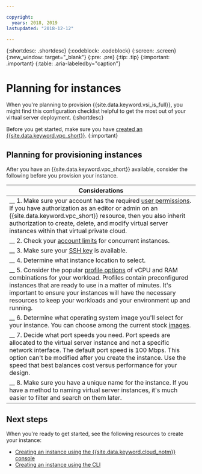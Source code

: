 ```yaml
---

copyright:
  years: 2018, 2019
lastupdated: "2018-12-12"

---
```


{:shortdesc: .shortdesc}
{:codeblock: .codeblock}
{:screen: .screen}
{:new_window: target="_blank"}
{:pre: .pre}
{:tip: .tip}
{:important: .important}
{:table: .aria-labeledby="caption"}

# Planning for instances

When you're planning to provision {{site.data.keyword.vsi_is_full}}, you might find this configuration checklist helpful to get the most out of your virtual server deployment.
{:shortdesc}

Before you get started, make sure you have [created an {{site.data.keyword.vpc_short}}](/docs/infrastructure/vpc/getting-started.html).
{:important}

## Planning for provisioning instances 
After you have an {{site.data.keyword.vpc_short}} available, consider the following before you provision your instance.

|        Considerations|
|-------------------|
|__ 1. Make sure your account has the required [user permissions](/docs/infrastructure/vpc/vpc-vsi-permissions.html). If you have authorization as an editor or admin on an {{site.data.keyword.vpc_short}} resource, then you also inherit authorization to create, delete, and modify virtual server instances within that virtual private cloud.|
|__ 2. Check your [account limits](/docs/vsi-is/vsi_is_faq.html#concurrent) for concurrent instances. |
|__ 3. Make sure your [SSH key](/docs/vsi-is/vsi_is_ssh_keys_about.html) is available.
|__ 4. Determine what instance location to select.|
|__ 5. Consider the popular [profile options](/docs/vsi-is/vsi_is_profiles.html) of vCPU and RAM combinations for your workload. Profiles contain preconfigured instances that are ready to use in a matter of minutes. It's important to ensure your instances will have the necessary resources to keep your workloads and your environment up and running.|
|__ 6. Determine what operating system image you'll select for your instance. You can choose among the current stock [images](/docs/vsi-is/vsi_is_images.html). |
|__ 7. Decide what port speeds you need. Port speeds are allocated to the virtual server instance and not a specific network interface. The default port speed is 100 Mbps. This option can't be modified after you create the instance. Use the speed that best balances cost versus performance for your design.|
|__ 8. Make sure you have a unique name for the instance. If you have a method to naming virtual server instances, it's much easier to filter and search on them later. |

## Next steps
When you're ready to get started, see the following resources to create your instance:
* [Creating an instance using the {{site.data.keyword.cloud_notm}} console](/docs/vsi-is/vsi_is_create_instance.html)
* [Creating an instance using the CLI](/docs/vsi-is/vsi_is_create_instance_cli.html)
